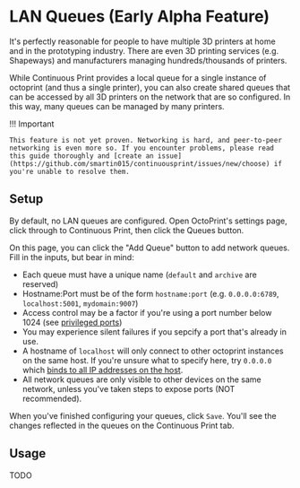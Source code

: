# LAN Queues (Early Alpha Feature)

It's perfectly reasonable for people to have multiple 3D printers at home and in the prototyping industry. There are even 3D printing services (e.g. Shapeways) and manufacturers managing hundreds/thousands of printers.

While Continuous Print provides a local queue for a single instance of octoprint (and thus a single printer), you can also create shared queues that can be accessed by all 3D printers on the network that are so configured. In this way, many queues can be managed by many printers.

!!! Important

    This feature is not yet proven. Networking is hard, and peer-to-peer networking is even more so. If you encounter problems, please read this guide thoroughly and [create an issue](https://github.com/smartin015/continuousprint/issues/new/choose) if you're unable to resolve them.

## Setup

By default, no LAN queues are configured. Open OctoPrint's settings page, click through to Continuous Print, then click the Queues button.

On this page, you can click the "Add Queue" button to add network queues. Fill in the inputs, but bear in mind:

* Each queue must have a unique name (`default` and `archive` are reserved)
* Hostname:Port must be of the form `hostname:port` (e.g. `0.0.0.0:6789`, `localhost:5001`, `mydomain:9007`)
* Access control may be a factor if you're using a port number below 1024 (see [privileged ports](https://www.w3.org/Daemon/User/Installation/PrivilegedPorts.html))
* You may experience silent failures if you sepcify a port that's already in use.
* A hostname of `localhost` will only connect to other octoprint instances on the same host. If you're unsure what to specify here, try `0.0.0.0` which [binds to all IP addresses on the host](https://en.wikipedia.org/wiki/0.0.0.0).
* All network queues are only visible to other devices on the same network, unless you've taken steps to expose ports (NOT recommended).

When you've finished configuring your queues, click `Save`. You'll see the changes reflected in the queues on the Continuous Print tab.

## Usage

TODO
